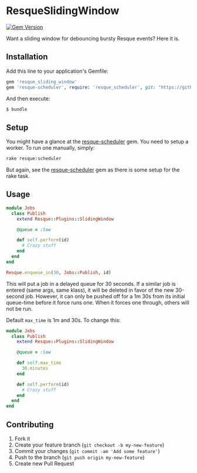 # ResqueSlidingWindow
[![Gem Version](https://badge.fury.io/rb/resque_sliding_window.png)](http://badge.fury.io/rb/resque_sliding_window)

Want a sliding window for debouncing bursty Resque events? Here it is.

## Installation

Add this line to your application's Gemfile:

```ruby
gem 'resque_sliding_window'
gem 'resque-scheduler', require: 'resque_scheduler', git: "https://github.com/jonhyman/resque-scheduler.git" # prefered repo
```

And then execute:

```bash
$ bundle
```

## Setup

You might have a glance at the [resque-scheduler](https://github.com/jonhyman/resque-scheduler) gem.
You need to setup a worker. To run one manually, simply:

```bash
rake resque:scheduler
```

But again, see the [resque-scheduler](https://github.com/jonhyman/resque-scheduler) gem as there
is some setup for the rake task.

## Usage

```ruby
module Jobs
  class Publish
    extend Resque::Plugins::SlidingWindow

    @queue = :low

    def self.perform(id)
      # Crazy stuff
    end
  end
end

Resque.enqueue_in(30, Jobs::Publish, id)
```

This will put a job in a delayed queue for 30 seconds. If a similar job is entered (same args, same klass),
it will be deleted in favor of the new 30-second job. However, it can only be
pushed off for a 1m 30s from its initial queue-time before it force runs one. When it forces
one through, others will not be run.

Default `max_time` is 1m and 30s. To change this:

```ruby
module Jobs
  class Publish
    extend Resque::Plugins::SlidingWindow

    @queue = :low

    def self.max_time
      30.minutes
    end

    def self.perform(id)
      # Crazy stuff
    end
  end
end
```


## Contributing

1. Fork it
2. Create your feature branch (`git checkout -b my-new-feature`)
3. Commit your changes (`git commit -am 'Add some feature'`)
4. Push to the branch (`git push origin my-new-feature`)
5. Create new Pull Request
